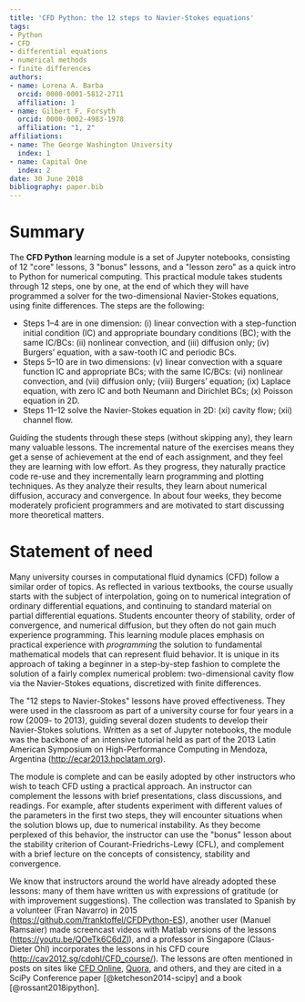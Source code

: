 ```yaml
---
title: 'CFD Python: the 12 steps to Navier-Stokes equations'
tags:
- Python
- CFD
- differential equations
- numerical methods
- finite differences
authors:
- name: Lorena A. Barba
  orcid: 0000-0001-5812-2711
  affiliation: 1
- name: Gilbert F. Forsyth
  orcid: 0000-0002-4983-1978
  affiliation: "1, 2"
affiliations:
- name: The George Washington University
  index: 1
- name: Capital One
  index: 2
date: 30 June 2018
bibliography: paper.bib
---
```


# Summary

The **CFD Python** learning module is a set of Jupyter notebooks, consisting of 12 "core" lessons, 3 "bonus" lessons, and a "lesson zero" as a quick intro to Python for numerical computing.
This practical module takes students through 12 steps, one by one, at the end of which they will have programmed a solver for the two-dimensional Navier-Stokes equations, using finite differences.
The steps are the following:

* Steps 1–4 are in one dimension: (i) linear convection with a step-function initial condition (IC) and appropriate boundary conditions (BC); with the same IC/BCs: (ii) nonlinear convection, and (iii) diffusion only; (iv) Burgers’ equation, with a saw-tooth IC and periodic BCs.
* Steps 5–10 are in two dimensions: (v) linear convection with a square function IC and appropriate BCs; with the same IC/BCs: (vi) nonlinear convection, and (vii) diffusion only; (viii) Burgers’ equation; (ix) Laplace equation, with zero IC and both Neumann and Dirichlet BCs; (x) Poisson equation in 2D.
* Steps 11–12 solve the Navier-Stokes equation in 2D: (xi) cavity flow; (xii) channel flow.

Guiding the students through these steps (without skipping any), they learn many valuable lessons. The incremental nature of the exercises means they get a sense of achievement at the end of each assignment, and they feel they are learning with low effort. As they progress, they naturally practice code re-use and they incrementally learn programming and plotting techniques. As they analyze their results, they learn about numerical diffusion, accuracy and convergence. In about four weeks, they become moderately proficient programmers and are motivated to start discussing more theoretical matters.

# Statement of need

Many university courses in computational fluid dynamics (CFD) follow a similar order of topics. As reflected in various textbooks, the course usually starts with the subject of interpolation, going on to numerical integration of ordinary differential equations, and continuing to standard material on partial differential equations. Students encounter theory of stability, order of convergence, and numerical diffusion, but they often do not gain much experience programming.
This learning module places emphasis on practical experience with _programming_ the solution to fundamental mathematical models that can represent fluid behavior. 
It is unique in its approach of taking a beginner in a step-by-step fashion to complete the solution of a fairly complex numerical problem: two-dimensional cavity flow via the Navier-Stokes equations, discretized with finite differences.

The "12 steps to Navier-Stokes" lessons have proved effectiveness. They were used in the classroom as part of a university course for four years in a row (2009- to 2013), guiding several dozen students to develop their Navier-Stokes solutions. 
Written as a set of Jupyter notebooks, the module was the backbone of an intensive tutorial held as part of the 2013 Latin American Symposium on High-Performance Computing in Mendoza, Argentina (http://ecar2013.hpclatam.org).

The module is complete and can be easily adopted by other instructors who wish to teach CFD usting a practical approach. 
An instructor can complement the lessons with brief presentations, class discussions, and readings. 
For example, after students experiment with different values of the parameters in the first two steps, they will encounter situations when the solution blows up, due to numerical instability.
As they become perplexed of this behavior, the instructor can use the "bonus" lesson about the stability criterion of Courant-Friedrichs-Lewy (CFL), and complement with a brief lecture on the concepts of consistency, stability and convergence.

We know that instructors around the world have already adopted these lessons: many of them have written us with expressions of gratitude (or with improvement suggestions). The collection was translated to Spanish by a volunteer (Fran Navarro) in 2015 (https://github.com/franktoffel/CFDPython-ES), another user (Manuel Ramsaier) made screencast videos with Matlab versions of the lessons (https://youtu.be/QOeTk6C6dZI), and a professor in Singapore (Claus-Dieter Ohl) incorporates the lessons in his CFD coure (http://cav2012.sg/cdohl/CFD_course/).
The lessons are often mentioned in posts on sites like [CFD Online](https://www.cfd-online.com/), [Quora](https://www.quora.com), and others, and they are cited in a SciPy Conference paper [@ketcheson2014-scipy] and a book [@rossant2018ipython].
